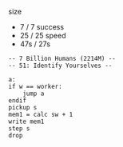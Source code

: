 
size
* 7 / 7
success
* 25 / 25
speed
* 47s / 27s

```
-- 7 Billion Humans (2214M) --
-- 51: Identify Yourselves --

a:
if w == worker:
	jump a
endif
pickup s
mem1 = calc sw + 1
write mem1
step s
drop



```
